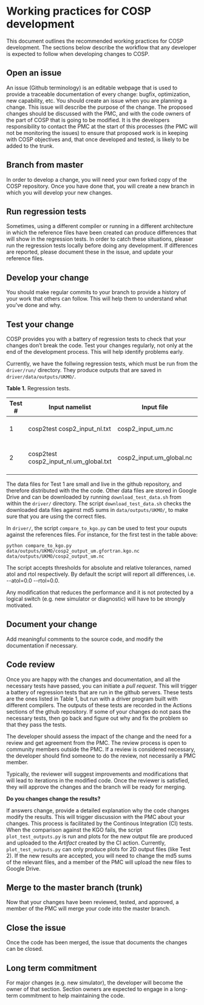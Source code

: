# Working practices for COSP development
This document outlines the recommended working practices for COSP development. The sections below describe the workflow that any developer is expected to follow when developing changes to COSP.

## Open an issue
An issue (Github terminology) is an editable webpage that is used to provide a traceable documentation of every change: bugfix, optimization, new capability, etc. You should create an issue when you are planning a change. This issue will describe the purpose of the change. The proposed changes should be discussed with the PMC, and with the code owners of the part of COSP that is going to be modified.
It is the developers responsibility to contact the PMC at the start of this processes (the PMC will not be monitoring the issues) to ensure that proposed work is in keeping with COSP objectives and, that once developed and tested, is likely to be added to the trunk.

## Branch from master
In order to develop a change, you will need your own forked copy of the COSP repository. Once you have done that, you will create a new branch in which you will develop your new changes. 

## Run regression tests
Sometimes, using a different compiler or running in  a different architecture in which the reference files have been created can produce differences that will show in the regression tests. In order to catch these situations, pleaser run the regression tests locally before doing any development. If differences are reported, please document these in the issue, and update your reference files. 

## Develop your change
You should make regular commits to your branch to provide a history of your work that others can follow. This will help them to understand what you've done and why.

## Test your change
COSP provides you with a battery of regression tests to check that your changes don’t break the code. Test your changes regularly, not only at the end of the development process. This will help identify problems early.

Currently, we have the follwing regression tests, which must be run from the `driver/run/` directory. They produce outputs that are saved in `driver/data/outputs/UKMO/`.

**Table 1.** Regression tests.

Test # | Input namelist | Input file | Output file | KGO | Description
------------ | ------------ | ------------- | ------------- | ------------- | -------------
1 | cosp2test cosp2_input_nl.txt | cosp2_input_um.nc | cosp2_output_um.nc | cosp2_output_um.gfortran.kgo.nc | Basic test (~150 gridpoints).
2 | cosp2test cosp2_input_nl.um_global.txt | cosp2_input.um_global.nc | cosp2_output.um_global.nc | cosp2_output.um_global.gfortran.kgo.nc | Low-res global model snapshot.

The data files for Test 1 are small and live in the github repository, and therefore distributed with the the code. Other data files are stored in Google Drive and can be downloaded by running `download_test_data.sh` from within the `driver/` directory. The script `download_test_data.sh` checks the downloaded data files against md5 sums in `data/outputs/UKMO/`, to make sure that you are using the correct files.

In `driver/`, the script `compare_to_kgo.py` can be used to test your ouputs against the references files. For instance, for the first test in the table above:

`python compare_to_kgo.py data/outputs/UKMO/cosp2_output_um.gfortran.kgo.nc data/outputs/UKMO/cosp2_output_um.nc`
    
The script accepts thresholds for absolute and relative tolerances, named atol and rtol respectively. By default the script will report all differences, i.e. --atol=0.0 --rtol=0.0.

Any modification that reduces the performance and it is not protected by a logical switch (e.g. new simulator or diagnostic) will have to be strongly motivated.

## Document your change
Add meaningful comments to the source code, and modify the documentation if necessary.

## Code review
Once you are happy with the changes and documentation, and all the necessary tests have passed, you can initiate a _pull request_. This will trigger a battery of regression tests that are run in the github servers. These tests are the ones listed in Table 1, but run with a driver program built with different compilers. The outputs of these tests are recorded in the Actions sections of the gthub repository. If some of your changes do not pass the necessary tests, then go back and figure out why and fix the problem so that they pass the tests.

The developer should assess the impact of the change and the need for a review and get agreement from the PMC. The review process is open to community members outside the PMC. If a review is considered necessary, the developer should find someone to do the review, not necessarily a PMC member.

Typically, the reviewer will suggest improvements and modifications that will lead to iterations in the modified code.  Once the reviewer is satisfied, they will approve the changes and the branch will be ready for merging.

**Do you changes change the results?**

If answers change, provide a detailed explanation why the code changes modify the results. This will trigger discussion with the PMC about your changes.
This process is facilitated by the Continous Integration (CI) tests. When the comparison against the KGO fails, the script `plot_test_outputs.py` is run and plots for the new output file are produced and uploaded to the _Artifact_ created by the CI action. Currently, `plot_test_outputs.py` can only produce plots for 2D output files (like Test 2). If the new results are accepted, you will need to change the md5 sums of the relevant files, and a member of the PMC will upload the new files to Google Drive.

## Merge to the master branch (trunk)
Now that your changes have been reviewed, tested, and approved, a member of the PMC will merge your code into the master branch.

## Close the issue
Once the code has been merged, the issue that documents the changes can be closed.

## Long term commitment
For major changes (e.g. new simulator), the developer will become the owner of that section. Section owners are expected to engage in a long-term commitment to help maintaining the code.

